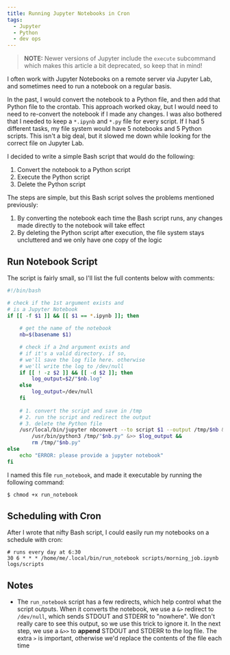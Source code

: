 ```yaml
---
title: Running Jupyter Notebooks in Cron
tags:
  - Jupyter
  - Python
  - dev ops
---
```


> **NOTE:** Newer versions of Jupyter include the `execute` subcommand which makes this article a bit deprecated, so keep that in mind!

I often work with Jupyter Notebooks on a remote server via Jupyter Lab, and sometimes need to run a notebook on a regular basis.

In the past, I would convert the notebook to a Python file, and then add that Python file to the crontab. This approach worked okay, but I would need to need to re-convert the notebook if I made any changes. I was also bothered that I needed to keep a `*.ipynb` and `*.py` file for every script. If I had 5 different tasks, my file system would have 5 notebooks and 5 Python scripts. This isn't a big deal, but it slowed me down while looking for the correct file on Jupyter Lab.

I decided to write a simple Bash script that would do the following:
1. Convert the notebook to a Python script
2. Execute the Python script
3. Delete the Python script

The steps are simple, but this Bash script solves the problems mentioned previously:
1. By converting the notebook each time the Bash script runs, any changes made directly to the notebook will take effect
2. By deleting the Python script after execution, the file system stays uncluttered and we only have one copy of the logic

## Run Notebook Script

The script is fairly small, so I'll list the full contents below with comments:
```bash
#!/bin/bash

# check if the 1st argument exists and 
# is a Jupyter Notebook
if [[ -f $1 ]] && [[ $1 == *.ipynb ]]; then
    
    # get the name of the notebook
    nb=$(basename $1)

    # check if a 2nd argument exists and 
    # if it's a valid directory. if so,
    # we'll save the log file here. otherwise
    # we'll write the log to /dev/null
    if [[ ! -z $2 ]] && [[ -d $2 ]]; then
        log_output=$2/"$nb.log"
    else
        log_output=/dev/null
    fi
    
    # 1. convert the script and save in /tmp
    # 2. run the script and redirect the output
    # 3. delete the Python file
    /usr/local/bin/jupyter nbconvert --to script $1 --output /tmp/$nb &> /dev/null &&
        /usr/bin/python3 /tmp/"$nb.py" &>> $log_output &&
        rm /tmp/"$nb.py"
else
    echo "ERROR: please provide a jupyter notebook"
fi
```

I named this file `run_notebook`, and made it executable by running the following command:
```bash
$ chmod +x run_notebook
```

## Scheduling with Cron

After I wrote that nifty Bash script, I could easily run my notebooks on a schedule with cron:
```cron
# runs every day at 6:30
30 6 * * * /home/me/.local/bin/run_notebook scripts/morning_job.ipynb logs/scripts
```

## Notes
* The `run_notebook` script has a few redirects, which help control what the script outputs. When it converts the notebook, we use a `&>` redirect to `/dev/null`, which sends STDOUT and STDERR to "nowhere". We don't really care to see this output, so we use this trick to ignore it. In the next step, we use a `&>>` to **append** STDOUT and STDERR to the log file. The extra `>` is important, otherwise we'd replace the contents of the file each time
